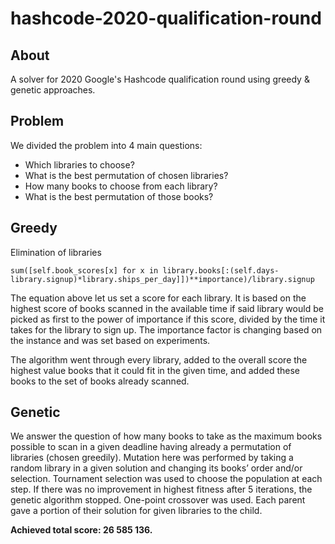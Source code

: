 # hashcode-2020-qualification-round
## About
A solver for 2020 Google's Hashcode qualification round using greedy & genetic approaches.

## Problem
We divided the problem into 4 main questions:
- Which libraries to choose?
- What is the best permutation of chosen libraries?
- How many books to choose from each library?
- What is the best permutation of those books?

## Greedy
Elimination of libraries

 ```sum([self.book_scores[x] for x in library.books[:(self.days-library.signup)*library.ships_per_day]])**importance)/library.signup```
 
The equation above let us set a score for each library. It is based on the highest score of books scanned in the available time if said library would be picked as first to the power of importance if this score, divided by the time it takes for the library to sign up. The importance factor is changing based on the instance and was set based on experiments.

The algorithm went through every library, added to the overall score the highest value books that it could fit in the given time, and added these books to the set of books already scanned.
 
## Genetic
We answer the question of how many books to take as the maximum books possible to scan in a given deadline having already a permutation of libraries (chosen greedily). Mutation here was performed by taking a random library in a given solution and changing its books’ order and/or selection. Tournament selection was used to choose the population at each step. If there was no improvement in highest fitness after 5 iterations, the genetic algorithm stopped. One-point crossover was used. Each parent gave a portion of their solution for given libraries to the child. 


**Achieved total score: 26 585 136.**
